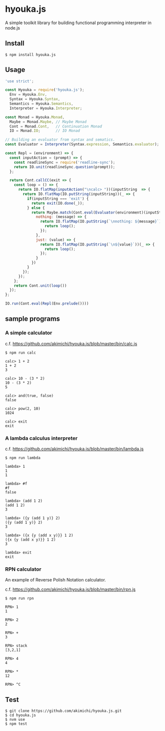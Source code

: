 # hyouka.js

A simple toolkit library for building functional programming interpreter in node.js

## Install

~~~
$ npm install hyouka.js
~~~

## Usage

~~~js
'use strict';

const Hyouka = require('hyouka.js');
  Env = Hyouka.Env,
  Syntax = Hyouka.Syntax,
  Semantics = Hyouka.Semantics,
  Interpreter = Hyouka.Interpreter;

const Monad = Hyouka.Monad,
  Maybe = Monad.Maybe, // Maybe Monad
  Cont = Monad.Cont,   // Continuation Monad
  IO = Monad.IO;       // IO Monad

// Building an evaluator from syntax and sematics.
const Evaluator = Interpreter(Syntax.expression, Semantics.evaluator);

const Repl = (environment) => {
  const inputAction = (prompt) => {
    const readlineSync = require('readline-sync');
    return IO.unit(readlineSync.question(prompt));
  };

  return Cont.callCC(exit => {
    const loop = () => {
      return IO.flatMap(inputAction("\ncalc> "))(inputString  => {
        return IO.flatMap(IO.putString(inputString))(_ => {
          if(inputString === 'exit') {
            return exit(IO.done(_));
          } else {
            return Maybe.match(Cont.eval(Evaluator(environment)(inputString)),{
              nothing: (message) => {
                return IO.flatMap(IO.putString(`\nnothing: ${message}`))(_ => {
                  return loop(); 
                });
              },
              just: (value) => {
                return IO.flatMap(IO.putString(`\n${value}`))(_ => {
                  return loop(); 
                });
              }
            })
          }
        });
      });
    };
    return Cont.unit(loop())
  });
};

IO.run(Cont.eval(Repl(Env.prelude())))
~~~


## sample programs

### A simple calculator

c.f. https://github.com/akimichi/hyouka.js/blob/master/bin/calc.js

~~~
$ npm run calc

calc> 1 + 2
1 + 2
3

calc> 10 - (3 * 2)
10 - (3 * 2)
5

calc> and(true, false)
false

calc> pow(2, 10)
1024

calc> exit
exit
~~~

### A lambda calculus interpreter

c.f. https://github.com/akimichi/hyouka.js/blob/master/bin/lambda.js

~~~
$ npm run lambda

lambda> 1
1
1

lambda> #f
#f
false

lambda> (add 1 2)
(add 1 2)
3

lambda> ({y (add 1 y)} 2)
({y (add 1 y)} 2)
3

lambda> ({x {y (add x y)}} 1 2)
({x {y (add x y)}} 1 2)
3

lambda> exit
exit
~~~

### RPN calculator

An example of Reverse Polish Notation calculator.

c.f. https://github.com/akimichi/hyouka.js/blob/master/bin/rpn.js

~~~
$ npm run rpn

RPN> 1
1

RPN> 2
2

RPN> +
3

RPN> stack
[3,2,1]

RPN> 4
4

RPN> *
12

RPN> ^C
~~~


## Test

~~~
$ git clone https://github.com/akimichi/hyouka.js.git
$ cd hyouka.js
$ nvm use
$ npm test
~~~


